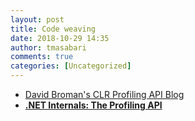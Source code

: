 ```yaml
---
layout: post
title: Code weaving
date: 2018-10-29 14:35
author: tmasabari
comments: true
categories: [Uncategorized]
---
```

<!-- wp:list -->
<ul><li><a href="https://blogs.msdn.microsoft.com/davbr/">David Broman's CLR Profiling API Blog</a></li><li><strong><a href="http://www.blong.com/conferences/dcon2003/internals/profiling.htm">.NET Internals: The Profiling API</a></strong></li></ul>
<!-- /wp:list -->

<!-- wp:paragraph -->
<p></p>
<!-- /wp:paragraph -->
